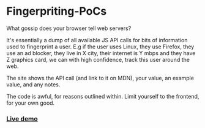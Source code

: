 # Fingerpriting-PoCs
What gossip does your browser tell web servers?

It's essentially a dump of all available JS API calls for bits of information used to fingerprint a user. E.g if the user uses Linux, they use Firefox, they use an ad blocker, they live in X city, their internet is Y mbps and they have Z graphics card, we can with high confidence, track this user around the web.

The site shows the API call (and link to it on MDN), your value, an example value, and any notes.

The code is awful, for reasons outlined within. Limit yourself to the frontend, for your own good.

### [Live demo](https://harrisonm.com/fingerprint-PoCs)
